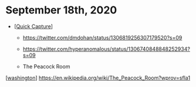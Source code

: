 # September 18th, 2020
- [[Quick Capture]]
    - https://twitter.com/dmdohan/status/1306819256307179520?s=09


    - https://twitter.com/hyperanomalous/status/1306740848848252934?s=09


    - The Peacock Room

[[washington]] https://en.wikipedia.org/wiki/The_Peacock_Room?wprov=sfla1



[//begin]: # "Autogenerated link references for markdown compatibility"
[Quick Capture]: ../quick-capture "Quick Capture"
[washington]: ../washington "washington"
[//end]: # "Autogenerated link references"